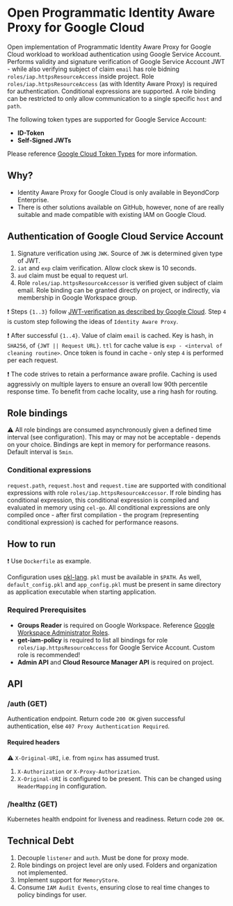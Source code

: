 # Open Programmatic Identity Aware Proxy for Google Cloud
Open implementation of Programmatic Identity Aware Proxy for Google Cloud workload to workload authentication using Google Service Account.
Performs validity and signature verification of Google Service Account JWT - while also verifying subject of claim `email` has role bidning
`roles/iap.httpsResourceAccess` inside project. Role `roles/iap.httpsResourceAccess` (as with Identity Aware Proxy) is required for authentication.
Conditional expressions are supported. A role binding can be restricted to only allow communication to a single specific `host` and `path`.

The following token types are supported for Google Service Account:

- **ID-Token**
- **Self-Signed JWTs**

Please reference [Google Cloud Token Types][Google Cloud Token Types] for more information.

## Why?
- Identity Aware Proxy for Google Cloud is only available in BeyondCorp Enterprise.
- There is other solutions available on GitHub, however, none of are really suitable and made compatible with existing IAM on Google Cloud.

## Authentication of Google Cloud Service Account
1. Signature verification using `JWK`. Source of `JWK` is determined given type of JWT.
2. `iat` and `exp` claim verification. Allow clock skew is 10 seconds.
3. `aud` claim must be equal to request url.
4. Role `roles/iap.httpsResourceAccessor` is verified given subject of claim email. Role binding can be granted directly on project,
   or indirectly, via membership in Google Workspace group.

:exclamation: Steps `{1..3}` follow [JWT-verification as described by Google Cloud][JWT-Verification]. Step `4` is custom step following
the ideas of `Identity Aware Proxy`.

:exclamation: After successful `{1..4}`. Value of claim `email` is cached. Key is hash, in `SHA256`, of `{JWT || Request URL}`. 
`ttl` for cache value is `exp - <interval of cleaning routine>`. Once token is found in cache - only step `4` is performed per each request.

:exclamation: The code strives to retain a performance aware profile. Caching is used aggressivly on multiple layers to ensure an overall
low 90th percentile response time. To benefit from cache locality, use a ring hash for routing.

## Role bindings
:warning: All role bindings are consumed asynchronously given a defined time interval (see configuration). This may or
may not be acceptable - depends on your choice. Bindings are kept in memory for performance reasons. Default interval is `5min`.

### Conditional expressions
`request.path`, `request.host` and `request.time` are supported with conditional expressions with role `roles/iap.httpsResourceAccessor`. 
If role binding has conditional expression, this conditional expression is compiled and evaluated in memory using `cel-go`. All conditional
expressions are only compiled once - after first compilation - the program (representing conditional expression) is cached for performance reasons.

## How to run
:exclamation: Use `Dockerfile` as example.

Configuration uses [pkl-lang][pkl-lang]. `pkl` must be available in `$PATH`. As well, `default_config.pkl` 
and `app_config.pkl` must be present in same directory as application executable when starting application.

### Required Prerequisites
* **Groups Reader** is required on Google Workspace. Reference [Google Workspace Administrator Roles][Google Workspace Administrator Roles].
* **get-iam-policy** is required to list all bindings for role `roles/iap.httpsResourceAccess` for Google Service Account. Custom role is recommended!
* **Admin API** and **Cloud Resource Manager API** is required on project.

## API 

### /auth (GET)
Authentication endpoint. Return code `200 OK` given successful authentication, else `407 Proxy Authentication Required`.

#### Required headers
:warning: `X-Original-URI`, i.e. from `nginx` has assumed trust.

1. `X-Authorization` or `X-Proxy-Authorization`.
2. `X-Original-URI` is configured to be present. This can be changed using `HeaderMapping` in configuration.

### /healthz (GET)
Kubernetes health endpoint for liveness and readiness. Return code `200 OK`.

## Technical Debt
1. Decouple `listener` and `auth`. Must be done for proxy mode.
2. Role bindings on project level are only used. Folders and organization not implemented.
3. Implement support for `MemoryStore`.
4. Consume `IAM Audit Events`, ensuring close to real time changes to policy bindings for user.

[Google Workspace Groups API]: <https://developers.google.com/admin-sdk/directory/reference/rest/v1/groups> "Google Workspace Groups API"
[Google Workspace Administrator Roles]: <https://support.google.com/a/answer/2405986> "Google Workspace Administrator Roles"
[Google Cloud Token Types]: <https://cloud.google.com/docs/authentication/token-types> "Google Cloud Token Types"
[Programmatic Authentication]: <https://cloud.google.com/iap/docs/authentication-howto#authenticating_from_proxy-authorization_header> "Programmatic Authentication"
[JWT-verification]: <https://cloud.google.com/docs/authentication/token-types#id-aud> "JWT-verification"
[cel-go]: <https://github.com/google/cel-go> "cel-go"
[pkl-lang]: <https://pkl-lang.org/go/current/index.html> "pkl-lang"
